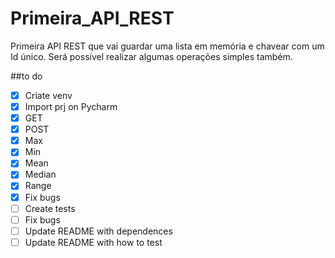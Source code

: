 # Primeira_API_REST
Primeira API REST que vai guardar uma lista em memória e chavear com um Id único. Será possível realizar algumas operações simples também.   

##to do
*[x] Criate venv
*[x] Import prj on Pycharm
*[x] GET
*[x] POST
*[x] Max
*[x] Min
*[x] Mean
*[x] Median
*[x] Range
*[x] Fix bugs
*[ ] Create tests
*[ ] Fix bugs
*[ ] Update README with dependences
*[ ] Update README with how to test